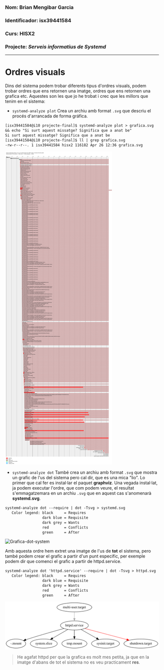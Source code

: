 ### Nom: Brian Mengibar Garcia

### Identificador: isx39441584

### Curs: HISX2

### Projecte: _Serveis informatius de Systemd_
------------------------------------------------------

# Ordres visuals
Dins del sistema podem trobar diferents tipus d'ordres visuals, podem
trobar ordres que ens retornen una imatge, ordres que ens retornen una
grafica etc. Aquestes son les que jo he trobat i crec que les millors
que tenim en el sistema:

* ``systemd-analyze plot``
Crea un archiu amb format ``.svg`` que descriu el procés d'arrancada de 
forma gráfica. 

```
[isx39441584@i10 projecte-final]$ systemd-analyze plot > grafica.svg && echo "Si surt aquest missatge? Significa que a anat be"
Si surt aquest missatge? Significa que a anat be
[isx39441584@i10 projecte-final]$ ll | grep grafica.svg
-rw-r--r--. 1 isx39441584 hisx2 116182 Apr 26 12:36 grafica.svg
```

![Grafica-plot](./grafiques/grafica_plot.svg)

* ``systemd-analyze dot``
També crea un archiu amb format ``.svg`` que mostra un grafic de l'us
del sistema pero cal dir, que es una mica "lio". Lo primer que cal fer
es instal·lar el paquet **graphviz**. Una vegada instal·lat, ja podem 
executar l'ordre, que com podem veure, el resultat s'emmagatzemara en un
archiu ``.svg`` que en aquest cas s'anomenarà **systemd.svg**.

```
systemd-analyze dot --require | dot -Tsvg > systemd.svg
   Color legend: black     = Requires
                 dark blue = Requisite
                 dark grey = Wants
                 red       = Conflicts
                 green     = After
```

![Grafica-dot-system](./grafiques/grafica_dot.svg)

Amb aquesta ordre hem extret una imatge de l'us de **tot** el sistema,
pero també podem crear el grafic a partir d'un punt especific, per exemple
podem dir que comenci el grafic a partir de httpd.service.

```
systemd-analyze dot 'httpd.service' --require | dot -Tsvg > httpd.svg
   Color legend: black     = Requires
                 dark blue = Requisite
                 dark grey = Wants
                 red       = Conflicts
                 green     = After
```

![Grafica-dot-httpd](./grafiques/httpd.svg)

> He agafat httpd per que la grafica es molt mes petita, ja que en
la imatge d'abans de tot el sistema no es veu practicament **res**.
